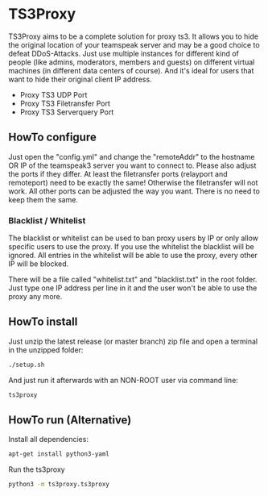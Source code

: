 # TS3Proxy

TS3Proxy aims to be a complete solution for proxy ts3. It allows you to hide the original location of your teamspeak server and may be a good choice to defeat DDoS-Attacks. Just use multiple instances for different kind of people (like admins, moderators, members and guests) on different virtual machines (in different data centers of course). And it's ideal for users that want to hide their original client IP address.

  - Proxy TS3 UDP Port
  - Proxy TS3 Filetransfer Port
  - Proxy TS3 Serverquery Port

## HowTo configure

Just open the "config.yml" and change the "remoteAddr" to the hostname OR IP of the teamspeak3 server you want to connect to. Please also adjust the ports if they differ. At least the filetransfer ports (relayport and remoteport) need to be exactly the same! Otherwise the filetransfer will not work. All other ports can be adjusted the way you want. There is no need to keep them the same.

### Blacklist / Whitelist

The blacklist or whitelist can be used to ban proxy users by IP or only allow specific users to use the proxy. If you use the whitelist the blacklist will be ignored. All entries in the whitelist will be able to use the proxy, every other IP will be blocked.

There will be a file called "whitelist.txt" and "blacklist.txt" in the root folder. Just type one IP address per line in it and the user won't be able to use the proxy any more.

## HowTo install

Just unzip the latest release (or master branch) zip file and open a terminal in the unzipped folder:

```bash
./setup.sh
```

And just run it afterwards with an NON-ROOT user via command line:

```bash
ts3proxy
```

## HowTo run (Alternative)

Install all dependencies:

```bash
apt-get install python3-yaml
```

Run the ts3proxy

```bash
python3 -m ts3proxy.ts3proxy
```
